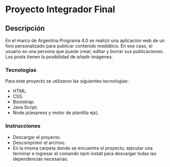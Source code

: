 # Proyecto Integrador Final

## Descripción
En el marco de Argentina Programa 4.0 se realizó una aplicación web de un foro personalizado para publicar contenido mediático. En ese caso, el usuario es una persona que puede crear, editar y borrar sus publicaciones. Los posts tienen la posibilidad de añadir imágenes.
### Tecnologías
Para este proyecto se utilizaron las siguientes tecnologías:
- HTML.
- CSS.
- Bootstrap.
- Java Script.
- Node js(express y motor de plantilla ejs).
### Instrucciones
- Descargar el proyecto.
- Descomprimir el archivo.
- En la misma carpeta donde se encuentra el proyecto, ejecutar una terminar e ingresar el comando npm install para descargar todas las dependencias necesarias.
